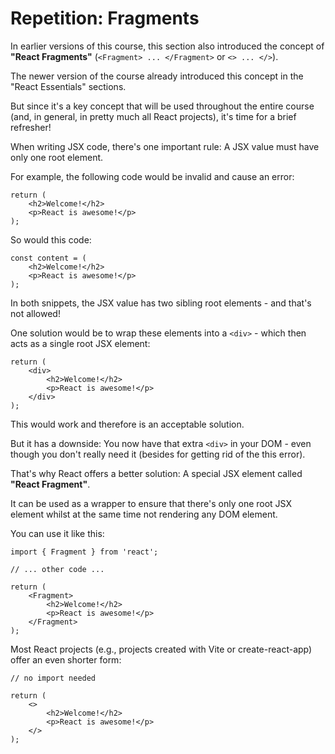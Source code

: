 # Repetition: Fragments

In earlier versions of this course, this section also introduced the concept of <b>"React Fragments"</b> (`<Fragment> ... </Fragment>` or `<> ... </>`).

The newer version of the course already introduced this concept in the "React Essentials" sections.

But since it's a key concept that will be used throughout the entire course (and, in general, in pretty much all React projects), it's time for a brief refresher!

When writing JSX code, there's one important rule: A JSX value must have only one root element.

For example, the following code would be invalid and cause an error:

```
return (
    <h2>Welcome!</h2>
    <p>React is awesome!</p>
);
```

So would this code:

```
const content = (
    <h2>Welcome!</h2>
    <p>React is awesome!</p>
);
```

In both snippets, the JSX value has two sibling root elements - and that's not allowed!

One solution would be to wrap these elements into a `<div>` - which then acts as a single root JSX element:

```
return (
    <div>
        <h2>Welcome!</h2>
        <p>React is awesome!</p>
    </div>
);
```

This would work and therefore is an acceptable solution.

But it has a downside: You now have that extra `<div>` in your DOM - even though you don't really need it (besides for getting rid of the this error).

That's why React offers a better solution: A special JSX element called <b>"React Fragment"</b>.

It can be used as a wrapper to ensure that there's only one root JSX element whilst at the same time not rendering any DOM element.

You can use it like this:

```
import { Fragment } from 'react';

// ... other code ...

return (
    <Fragment>
        <h2>Welcome!</h2>
        <p>React is awesome!</p>
    </Fragment>
);
```

Most React projects (e.g., projects created with Vite or create-react-app) offer an even shorter form:

```
// no import needed

return (
    <>
        <h2>Welcome!</h2>
        <p>React is awesome!</p>
    </>
);
```
